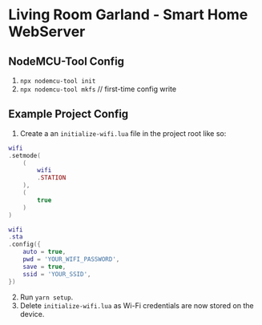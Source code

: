 # Living Room Garland - Smart Home WebServer

## NodeMCU-Tool Config

1. `npx nodemcu-tool init`
2. `npx nodemcu-tool mkfs` // first-time config write

## Example Project Config

1. Create a an `initialize-wifi.lua` file in the project root like so:
```lua
wifi
.setmode(
	(
		wifi
		.STATION
	),
	(
		true
	)
)

wifi
.sta
.config({
	auto = true,
	pwd = 'YOUR_WIFI_PASSWORD',
	save = true,
	ssid = 'YOUR_SSID',
})
```
2. Run `yarn setup`.
3. Delete `initialize-wifi.lua` as Wi-Fi credentials are now stored on the device.
